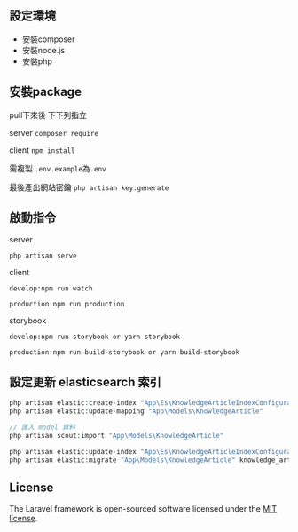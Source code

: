 ## 設定環境

* 安裝composer
* 安裝node.js
* 安裝php

## 安裝package

pull下來後 下下列指立

server `composer require`

client `npm install`

需複製 `.env.example`為`.env`

最後產出網站密鑰 `php artisan key:generate`

## 啟動指令

server 

`php artisan serve`

client

`develop:npm run watch `

`production:npm run production`

storybook

`develop:npm run storybook or yarn storybook `

`production:npm run build-storybook or yarn build-storybook`

## 設定更新 elasticsearch 索引
```PHP
php artisan elastic:create-index "App\Es\KnowledgeArticleIndexConfigurator"
php artisan elastic:update-mapping "App\Models\KnowledgeArticle"

// 匯入 model 資料
php artisan scout:import "App\Models\KnowledgeArticle"

php artisan elastic:update-index "App\Es\KnowledgeArticleIndexConfigurator"
php artisan elastic:migrate "App\Models\KnowledgeArticle" knowledge_article
```


## License

The Laravel framework is open-sourced software licensed under the [MIT license](https://opensource.org/licenses/MIT).

